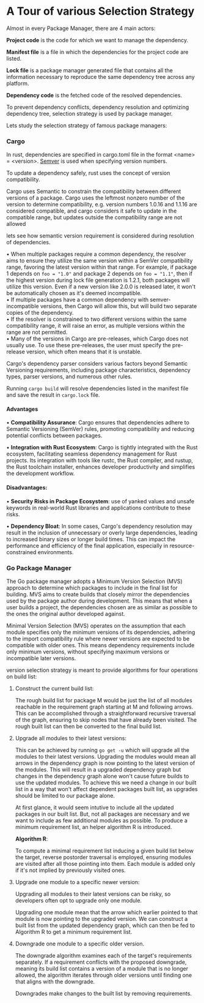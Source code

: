 # A Tour of various Selection Strategy

Almost in every Package Manager, there are 4 main actors:

**Project code** is the code for which we want to manage the dependency.

**Manifest file** is a file in which the dependencies for the project code are listed.

**Lock file** is a package manager generated file that contains all the information necessary to reproduce the same dependency tree across any platform.

**Dependency code** is the fetched code of the resolved dependencies.

To prevent dependency conflicts, dependency resolution and optimizing dependency tree, selection strategy is used by package manager.

Lets study the selection strategy of famous package managers: 

### Cargo

In rust, dependencies are specified in cargo.toml file in the format <name\> = <version\>. [Semver](https://semver.org/) is used when specifying version numbers. 

To update a dependency safely, rust uses the concept of version compatibility.

Cargo uses Semantic to constrain the compatibility between
different versions of a package. Cargo uses the leftmost nonzero number of the version to determine compatibility, e.g. version numbers 1.0.16 and 1.1.16 are considered compatible, and cargo considers it safe to update in the compatible range, but updates outside the compatibility range are not allowed

lets see how semantic version requirement is considered during resolution of dependencies.

• When multiple packages require a common dependency, the resolver aims to ensure they utilize the same version within a SemVer compatibility range, favoring the latest version within that range. For example, if package 1 depends on `foo = "1.0"` and package 2 depends on `foo = "1.1"`, then if the highest version during lock file generation is 1.2.1, both packages will utilize this version. Even if a new version like 2.0.0 is released later, it won't be automatically chosen as it's deemed incompatible.
<br>
• If multiple packages have a common dependency with semver-incompatible versions, then Cargo will allow this, but will build two separate copies of the dependency.
<br>
• If the resolver is constrained to two different versions within the same compatibility range, it will raise an error, as multiple versions within the range are not permitted.
<br>
• Many of the versions in Cargo are pre-releases, which Cargo does not usually use. To use these pre-releases, the user must specify the pre-release version, which often means that it is unstable.

Cargo's dependency parser considers various factors beyond Semantic Versioning requirements, including package characteristics, dependency types, parser versions, and numerous other rules.

Running `cargo build` will resolve dependencies listed in the manifest file and save the result in `cargo.lock` file. 

#### Advantages

• **Compatibility Assurance**: Cargo ensures that dependencies adhere to Semantic Versioning (SemVer) rules, promoting compatibility and reducing potential conflicts between packages.

• **Integration with Rust Ecosystem**: Cargo is tightly integrated with the Rust ecosystem, facilitating seamless dependency management for Rust projects. Its integration with tools like rustc, the Rust compiler, and rustup, the Rust toolchain installer, enhances developer productivity and simplifies the development workflow.

#### Disadvantages:

• **Security Risks in Package Ecosystem**: use of yanked values and unsafe keywords in real-world Rust libraries and applications contribute to these risks.

• **Dependency Bloat**: In some cases, Cargo's dependency resolution may result in the inclusion of unnecessary or overly large dependencies, leading to increased binary sizes or longer build times. This can impact the performance and efficiency of the final application, especially in resource-constrained environments.

### Go Package Manager

The Go package manager adopts a Minimum Version Selection (MVS) approach to determine which packages to include in the final list for building. MVS aims to create builds that closely mirror the dependencies used by the package author during development. This means that when a user builds a project, the dependencies chosen are as similar as possible to the ones the original author developed against.

Minimal Version Selection (MVS) operates on the assumption that each module specifies only the minimum versions of its dependencies, adhering to the import compatibility rule where newer versions are expected to be compatible with older ones. This means dependency requirements include only minimum versions, without specifying maximum versions or incompatible later versions.

version selection strategy is meant to provide algorithms for four operations on build list:

1. Construct the current build list: 
    
    The rough build list for package M would be just the list of all modules reachable in the requirement graph starting at M and following arrows. This can be accomplished through a straightforward recursive traversal of the graph, ensuring to skip nodes that have already been visited. The rough built list can then be converted to the final build list.

2. Upgrade all modules to their latest versions:

    This can be achieved by running `go get -u` which will upgrade all the modules to their latest versions. 
    Upgrading the modules would mean all arrows in the dependency graph is now pointing to the latest version of the modules. This will result in a upgraded dependency graph but changes in the dependency graph alone won't cause future builds to use the updated modules. To achieve this we need a change in our built list in a way that won't affect dependent packages built list, as upgrades should be limited to our package alone.

    At first glance, it would seem intutive to include all the updated packages in our built list. But, not all packages are necessary and we want to include as few additional modules as possible. To produce a minimum requirement list, an helper algorithm R is introduced.

    **Algorithm R**: 

    To compute a minimal requirement list inducing a given build list below the target, reverse postorder traversal is employed, ensuring modules are visited after all those pointing into them. Each module is added only if it's not implied by previously visited ones. 

3. Upgrade one module to a specific newer version:

    Upgrading all modules to their latest versions can be risky, so developers often opt to upgrade only one module. 

    Upgrading one module mean that the arrow which earlier pointed to that module is now pointing to the upgraded version. We can construct a built list from the updated dependency graph, which can then be fed to Algorithm R to get a minimum requirement list.

4. Downgrade one module to a specific older version.

    The downgrade algorithm examines each of the target's requirements separately. If a requirement conflicts with the proposed downgrade, meaning its build list contains a version of a module that is no longer allowed, the algorithm iterates through older versions until finding one that aligns with the downgrade.

    Downgrades make changes to the built list by removing requirements.
